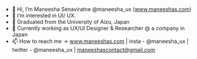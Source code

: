 - 👋 Hi, I’m Maneesha Senaviratne @maneesha_ux (www.maneeshas.com)
- 👀 I’m interested in UI/ UX.
- 🌱 Graduated from the University of Aizu, Japan
- 💞️ Currently working as UX/UI Designer & Researcher @ a company in Japan
- 📫 How to reach me -> www.maneeshas.com | insta - @maneesha_ux | twitter - @maneesha_ux | maneeshascontact@gmail.com

<!---
mzsenevi/mzsenevi is a ✨ special ✨ repository because its `README.md` (this file) appears on your GitHub profile.
You can click the Preview link to take a look at your changes.
--->
